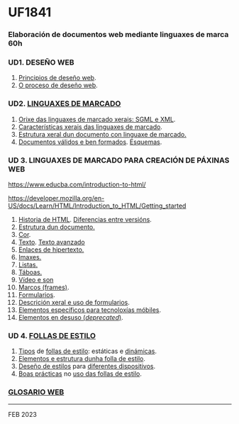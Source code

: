 # UF1841

### Elaboración de documentos web mediante linguaxes de marca 60h

<!-- ### 02/01/23-18/01/23 -->

### UD1. DESEÑO WEB

1. [Principios de deseño web](https://cxl.com/blog/universal-web-design-principles/).
2. [O proceso de deseño web](https://www.newdesigngroup.ca/website-design/web-design-process-infographic/).

### UD2. [LINGUAXES DE MARCADO](https://www.semrush.com/blog/markup-language/)

1. [Orixe das linguaxes de marcado xerais: SGML e XML](https://alistapart.com/article/a-brief-history-of-markup/).
2. [Características xerais das linguaxes de marcado](https://ikastaroak.birt.eus/edu/argitalpen/backupa/20200331/1920k/es/ASIRDAMDAW/LMSGI/LMSGI01/es_ASIRDAMDAW_LMSGI01_Contenidos/website_3_caractersticas_de_los_lenguajes_de_marcas.html).
3. [Estrutura xeral dun documento con linguaxe de marcado.](https://www.mindomo.com/es/mindmap/estructura-de-un-documento-creado-con-lenguaje-de-marcas-64db39389f6e160d99836e6de3f29bf6)
4. [Documentos válidos e ben formados](https://www.sistrix.com/ask-sistrix/onpage-optimisation/what-is-html-validation). [Esquemas](https://vistoenlared.es/estructura-del-codigo-html5-anatomia-de-una-pagina-web/).

### UD 3. LINGUAXES DE MARCADO PARA CREACIÓN DE PÁXINAS WEB

https://www.educba.com/introduction-to-html/

https://developer.mozilla.org/en-US/docs/Learn/HTML/Introduction_to_HTML/Getting_started

1. [Historia de HTML](https://vertex-academy.com/tutorials/en/html-history/). [Diferencias entre versións](https://www.educba.com/versions-of-html/).
2. [Estrutura dun documento.](https://developer.mozilla.org/en-US/docs/Learn/HTML/Introduction_to_HTML/Document_and_website_structure)
3. [Cor](https://www.w3.org/TR/css-color-3/).
4. [Texto](https://developer.mozilla.org/en-US/docs/Learn/HTML/Introduction_to_HTML/HTML_text_fundamentals). [Texto avanzado](https://developer.mozilla.org/en-US/docs/Learn/HTML/Introduction_to_HTML/Advanced_text_formatting)
5. [Enlaces de hipertexto.](https://developer.mozilla.org/en-US/docs/Learn/HTML/Introduction_to_HTML/Creating_hyperlinks)
6. [Imaxes.](https://developer.mozilla.org/en-US/docs/Learn/HTML/Multimedia_and_embedding/Images_in_HTML)
7. [Listas.](https://developer.mozilla.org/en-US/docs/Learn/HTML/Introduction_to_HTML/HTML_text_fundamentals#lists)
8. [Táboas.](https://developer.mozilla.org/en-US/docs/Learn/HTML/Tables)
9. [Vídeo e son](https://developer.mozilla.org/en-US/docs/Learn/HTML/Multimedia_and_embedding/Video_and_audio_content)
10. [Marcos (frames)]().
11. [Formularios](https://developer.mozilla.org/en-US/docs/Learn/Forms/How_to_structure_a_web_form).
12. [Descrición xeral e uso de formularios](https://developer.mozilla.org/en-US/docs/Learn/Forms).
13. [Elementos específicos para tecnoloxías móbiles](https://www.freecodecamp.org/news/responsive-web-design-how-to-make-a-website-look-good-on-phones-and-tablets/).
14. [Elementos en desuso (*deprecated*)](https://www.w3.org/TR/2014/REC-html5-20141028/obsolete.html).

### UD 4. [FOLLAS DE ESTILO](https://developer.mozilla.org/en-US/docs/Learn/Getting_started_with_the_web/CSS_basics)

1. [Tipos](https://www.w3schools.com/htmL/html_css.asp) de [follas de estilo](https://github.com/microsoft/Web-Dev-For-Beginners/blob/main/3-terrarium/2-intro-to-css/README.md): estáticas e [dinámicas](https://developer.mozilla.org/en-US/docs/Web/API/CSS_Object_Model/Using_dynamic_styling_information).
2. [Elementos e estrutura dunha folla de estilo](https://developer.mozilla.org/en-US/docs/Learn/CSS/First_steps/How_CSS_is_structured).
3. [Deseño de estilos](https://developer.mozilla.org/en-US/docs/Learn/CSS/CSS_layout/Responsive_Design) para [diferentes dispositivos](https://www.w3schools.com/css/css_rwd_intro.asp).
4. [Boas prácticas](https://x-team.com/blog/css-best-practices/) no [uso das follas de estilo](https://medium.com/before-semicolon/50-css-best-practices-guidelines-to-write-better-css-c60807e9eee2).



### [GLOSARIO WEB](https://developer.mozilla.org/en-US/docs/Glossary)

---
FEB 2023